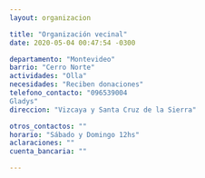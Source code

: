 ```yaml
---
layout: organizacion

title: "Organización vecinal"
date: 2020-05-04 00:47:54 -0300

departamento: "Montevideo"
barrio: "Cerro Norte"
actividades: "Olla"
necesidades: "Reciben donaciones"
telefono_contacto: "096539004
Gladys"
direccion: "Vizcaya y Santa Cruz de la Sierra"

otros_contactos: ""
horario: "Sábado y Domingo 12hs"
aclaraciones: ""
cuenta_bancaria: ""

---
```

